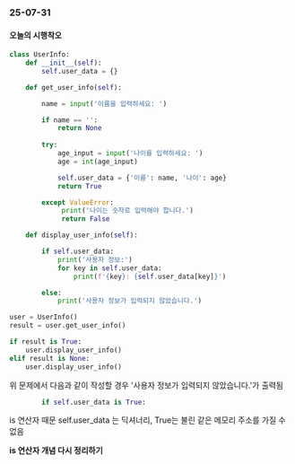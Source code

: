 ### 25-07-31

#### 오늘의 시행착오

```python
class UserInfo:
    def __init__(self):
        self.user_data = {}

    def get_user_info(self):

        name = input('이름을 입력하세요: ')

        if name == '':
            return None
               
        try:
            age_input = input('나이를 입력하세요: ')
            age = int(age_input)

            self.user_data = {'이름': name, '나이': age}
            return True

        except ValueError:
             print('나이는 숫자로 입력해야 합니다.')
             return False

    def display_user_info(self):

        if self.user_data:
            print('사용자 정보:')
            for key in self.user_data:
                print(f'{key}: {self.user_data[key]}')

        else:
            print('사용자 정보가 입력되지 않았습니다.')

user = UserInfo()
result = user.get_user_info()

if result is True:
    user.display_user_info()
elif result is None:
    user.display_user_info()
```

위 문제에서 다음과 같이 작성할 경우 '사용자 정보가 입력되지 않았습니다.'가 출력됨  

```python
        if self.user_data is True:
```
is 연산자 때문
self.user_data 는 딕셔너리,
True는 불린
같은 메모리 주소를 가질 수 없음

**is 연산자 개념 다시 정리하기**